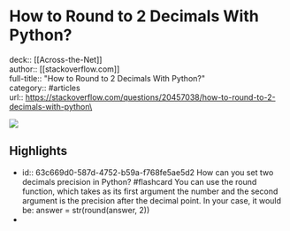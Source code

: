 # How to Round to 2 Decimals With Python?

deck:: [[Across-the-Net]]\
author:: [[stackoverflow.com]]\
full-title:: "How to Round to 2 Decimals With Python?"\
category:: #articles\
url:: https://stackoverflow.com/questions/20457038/how-to-round-to-2-decimals-with-python\

![](https://readwise-assets.s3.amazonaws.com/static/images/article3.5c705a01b476.png)
## Highlights
- id:: 63c669d0-587d-4752-b59a-f768fe5ae5d2
   How can you set two decimals precision in Python? #flashcard 
    You can use the round function, which takes as its first argument the number and the second argument is the precision after the decimal point.
     In your case, it would be:
     answer = str(round(answer, 2))
-